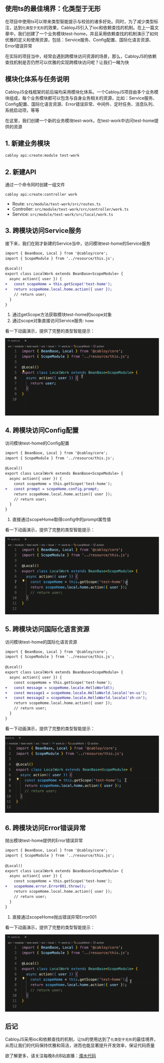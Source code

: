 
## 使用ts的最佳境界：化类型于无形

在项目中使用ts可以带来类型智能提示与校验的诸多好处。同时，为了减少类型标注，达到`化类型于无形`的效果，CabloyJS引入了ioc和依赖查找的机制。在上一篇文章中，我们创建了一个业务模块test-home，并且采用依赖查找的机制演示了如何优雅的定义和使用资源，包括：Service服务、Config配置、国际化语言资源、Error错误异常

在实际的项目当中，经常会遇到跨模块访问资源的场景，那么，CabloyJS的依赖查找机制是否仍然可以优雅的实现跨模块访问呢？让我们一睹为快

## 模块化体系与任务说明

CabloyJS全栈框架的前后端均采用模块化体系。一个CabloyJS项目由多个业务模块组成，每个业务模块都可以包含与自身业务相关的资源，比如：Service服务、Config配置、国际化语言资源、Error错误异常、中间件、定时任务、消息队列、系统启动项，等等

在这里，我们创建一个新的业务模块test-work，在test-work中访问test-home提供的资源

## 1. 新建业务模块

``` bash
cabloy api:create:module test-work
```

## 2. 新建API

通过一个命令同时创建一组文件

``` bash
cabloy api:create:controller work
```

* Route: `src/module/test-work/src/routes.ts`
* Controller: `src/module/test-work/src/controller/work.ts`
* Service: `src/module/test-work/src/local/work.ts`

## 3. 跨模块访问Service服务

接下来，我们在刚才新建的Service当中，访问模块test-home的Service服务

``` diff
import { BeanBase, Local } from '@cabloy/core';
import { ScopeModule } from '../resource/this.js';

@Local()
export class LocalWork extends BeanBase<ScopeModule> {
  async action({ user }) {
+   const scopeHome = this.getScope('test-home');
+   return scopeHome.local.home.action({ user });
    // return user;
  }
}
```

1. 通过getScope方法获取模块test-home的scope对象
2. 通过scope对象直接访问Service服务: `home`

看一下动画演示，提供了完整的类型智能提示：

![跨模块访问资源：Service服务](./images/cross-module-localbean.gif)

## 4. 跨模块访问Config配置

访问模块test-home的Config配置

``` diff
import { BeanBase, Local } from '@cabloy/core';
import { ScopeModule } from '../resource/this.js';

@Local()
export class LocalWork extends BeanBase<ScopeModule> {
  async action({ user }) {
    const scopeHome = this.getScope('test-home');
+   const prompt = scopeHome.config.prompt;
    return scopeHome.local.home.action({ user });
    // return user;
  }
}
```

1. 直接通过scopeHome取得config中的prompt属性值

看一下动画演示，提供了完整的类型智能提示：

![跨模块访问资源：config配置](./images/cross-module-config.gif)

## 5. 跨模块访问国际化语言资源

访问模块test-home的国际化语言资源

``` diff
import { BeanBase, Local } from '@cabloy/core';
import { ScopeModule } from '../resource/this.js';

@Local()
export class LocalWork extends BeanBase<ScopeModule> {
  async action({ user }) {
    const scopeHome = this.getScope('test-home');
+   const message = scopeHome.locale.HelloWorld();
+   const message1 = scopeHome.locale.HelloWorld.locale('en-us');
+   const message2 = scopeHome.locale.HelloWorld.locale('zh-cn');
    return scopeHome.local.home.action({ user });
    // return user;
  }
}
```

看一下动画演示，提供了完整的类型智能提示：

![跨模块访问资源：国际化语言资源](./images/cross-module-locale.gif)

## 6. 跨模块访问Error错误异常

抛出模块test-home提供的Error错误异常

``` diff
import { BeanBase, Local } from '@cabloy/core';
import { ScopeModule } from '../resource/this.js';

@Local()
export class LocalWork extends BeanBase<ScopeModule> {
  async action({ user }) {
    const scopeHome = this.getScope('test-home');
+   scopeHome.error.Error001.throw();
    return scopeHome.local.home.action({ user });
    // return user;
  }
}
```

1. 直接通过scopeHome抛出错误异常Error001

看一下动画演示，提供了完整的类型智能提示：

![跨模块访问资源：Error错误异常](./images/cross-module-error.gif)

## 后记

CabloyJS采用ioc和依赖查找的机制，让ts的使用达到了`化类型于无形`的最佳境界，从而让我们的代码保持优雅和简洁，进而也能显著提升开发效率，保证代码质量

欲了解更多，请关注每晚8点B站直播：[濮水代码](https://space.bilibili.com/454737998)
